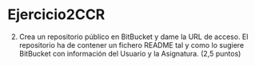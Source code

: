 # Ejercicio2CCR
2. Crea un repositorio público en BitBucket y dame la URL de acceso. El repositorio ha de contener un fichero README tal y como lo sugiere BitBucket con información del Usuario y la Asignatura. (2,5 puntos)
